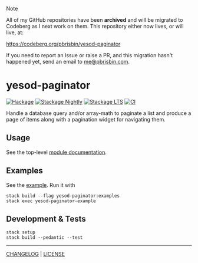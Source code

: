 > [!NOTE]
> All of my GitHub repositories have been **archived** and will be migrated to
> Codeberg as I next work on them. This repository either now lives, or will
> live, at:
>
> https://codeberg.org/pbrisbin/yesod-paginator
>
> If you need to report an Issue or raise a PR, and this migration hasn't
> happened yet, send an email to me@pbrisbin.com.

# yesod-paginator


[![Hackage](https://img.shields.io/hackage/v/yesod-paginator.svg?style=flat)](https://hackage.haskell.org/package/yesod-paginator)
[![Stackage Nightly](http://stackage.org/package/yesod-paginator/badge/nightly)](http://stackage.org/nightly/package/yesod-paginator)
[![Stackage LTS](http://stackage.org/package/yesod-paginator/badge/lts)](http://stackage.org/lts/package/yesod-paginator)
[![CI](https://github.com/pbrisbin/yesod-paginator/actions/workflows/ci.yml/badge.svg)](https://github.com/pbrisbin/yesod-paginator/actions/workflows/ci.yml)

Handle a database query and/or array-math to paginate a list and produce a page
of items along with a pagination widget for navigating them.

## Usage

See the top-level [module documentation][docs].

[docs]: http://hackage.haskell.org/package/yesod-paginator/docs/Yesod-Paginator.html

## Examples

See the [example](./example/Main.hs). Run it with

```console
stack build --flag yesod-paginator:examples
stack exec yesod-paginator-example
```

## Development & Tests

```console
stack setup
stack build --pedantic --test
```

---

[CHANGELOG](./CHANGELOG.md) | [LICENSE](./LICENSE)
